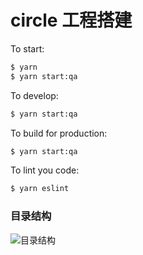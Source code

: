 # circle 工程搭建

To start:

```bash
$ yarn 
$ yarn start:qa
```

To develop:

```bash
$ yarn start:qa
```

To build for production:

```bash
$ yarn start:qa
```

To lint you code:

```bash
$ yarn eslint
```

### 目录结构

![目录结构]()


